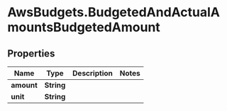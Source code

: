 # AwsBudgets.BudgetedAndActualAmountsBudgetedAmount

## Properties

Name | Type | Description | Notes
------------ | ------------- | ------------- | -------------
**amount** | **String** |  | 
**unit** | **String** |  | 


